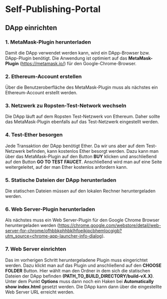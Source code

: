 # Self-Publishing-Portal
## DApp einrichten
### 1. MetaMask-Plugin herunterladen
Damit die DApp verwendet werden kann, wird ein DApp-Browser bzw. DApp-Plugin benötigt. Die Anwendung ist optimiert auf das **MetaMask-Plugin** (https://metamask.io/) für den Google-Chrome-Browser.
### 2. Ethereum-Account erstellen
Über die Benutzeroberfläche des MetaMask-Plugin muss als nächstes ein Ethereum-Account erstellt werden.
### 3. Netzwerk zu Ropsten-Test-Network wechseln
Die DApp läuft auf dem Ropsten Test-Netzwerk von Ethereum. Daher sollte das MetaMask-Plugin ebenfalls auf das Test-Netzwerk eingestellt werden.
### 4. Test-Ether besorgen
Jede Transaktion der DApp benötigt Ether. Da wir uns aber auf dem Test-Netzwerk befinden, kann kostenlos Ether besorgt werden. Dazu kann man über das MetaMask-Plugin auf den Button **BUY** klicken und anschließend auf den Button **GO TO TEST FAUCET**. Anschließend wird man auf eine Seite weitergeleitet, auf der man Ether kostenlos anfordern kann.
### 5. Statische Dateien der DApp herunterladen
Die statischen Dateien müssen auf den lokalen Rechner heruntergeladen werden. 
### 6. Web Server-Plugin herunterladen
Als nächstes muss ein Web Server-Plugin für den Google Chrome Browser heruntergeladen werden (https://chrome.google.com/webstore/detail/web-server-for-chrome/ofhbbkphhbklhfoeikjpcbhemlocgigb?utm_source=chrome-app-launcher-info-dialog).
### 7. Web Server einrichten
Das im vorherigen Schritt heruntergeladene Plugin muss eingerichtet werden. Dazu klickt man auf das Plugin und anschließend auf den **CHOOSE FOLDER** Button. Hier wählt man den Ordner in dem sich die statischen Dateien der DApp befinden **(PATH_TO_BUILD_DIRECTORY/build-vX.X)**. Unter dem Punkt **Options** muss dann noch ein Haken bei **Automatically show index.html** gesetzt werden. Die DApp kann dann über die eingestellte Web Server URL erreicht werden.